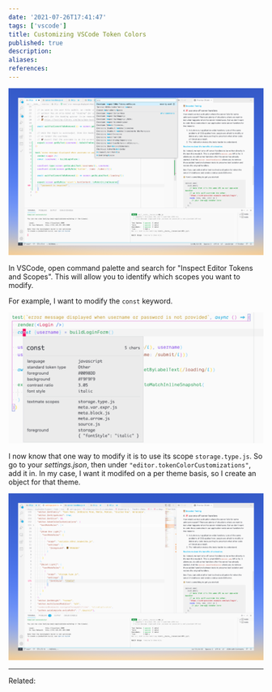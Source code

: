 ```yaml
---
date: '2021-07-26T17:41:47'
tags: ['vscode']
title: Customizing VSCode Token Colors
published: true
description:
aliases:
references:
---
```


![](./_images/CleanShot%202021-07-26%20at%2017.43.13@2x.png)

In VSCode, open command palette and search for "Inspect Editor Tokens and Scopes". This will allow you to identify which scopes you want to modify.

For example, I want to modify the `const` keyword. 

![](./_images/CleanShot%202021-07-26%20at%2017.45.17@2x.png)

I now know that one way to modify it is to use its scope `storage.type.js`. So go to your *settings.json*,  then under `"editor.tokenColorCustomizations"`, add it in. In my case, I want it modifed on a per theme basis, so I create an object for that theme.

![](./_images/CleanShot%202021-07-26%20at%2017.46.47@2x.png)


---
Related: 